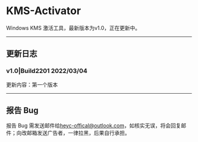 # KMS-Activator

Windows KMS 激活工具，最新版本为v1.0，正在更新中。

---
## 更新日志

### v1.0|Build2201 2022/03/04

更新内容：第一个版本

---
## 报告 Bug

报告 Bug 需发送邮件给<heyc-offical@outlook.com>，如核实无误，将会回复邮件；向改邮箱发送广告者，一律拉黑，后果自行承担。
